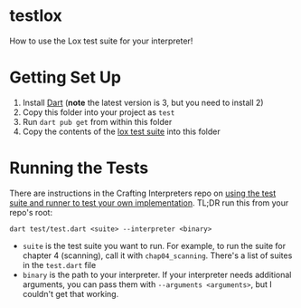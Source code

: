 # testlox

How to use the Lox test suite for your interpreter!

# Getting Set Up

1. Install [Dart](https://dart.dev/get-dart) (**note** the latest version is 3, but you need to install 2)
2. Copy this folder into your project as `test`
3. Run `dart pub get` from within this folder
4. Copy the contents of the [lox test suite](https://github.com/munificent/craftinginterpreters/tree/master/test) into this folder

# Running the Tests

There are instructions in the Crafting Interpreters repo on [using the test suite and runner to test your own implementation](https://github.com/munificent/craftinginterpreters#testing-your-implementation). TL;DR run this from your repo's root:

```
dart test/test.dart <suite> --interpreter <binary>
```

- `suite` is the test suite you want to run. For example, to run the suite for chapter 4 (scanning), call it with `chap04_scanning`. There's a list of suites in the `test.dart` file
- `binary` is the path to your interpreter. If your interpreter needs additional arguments, you can pass them with `--arguments <arguments>`, but I couldn't get that working.
